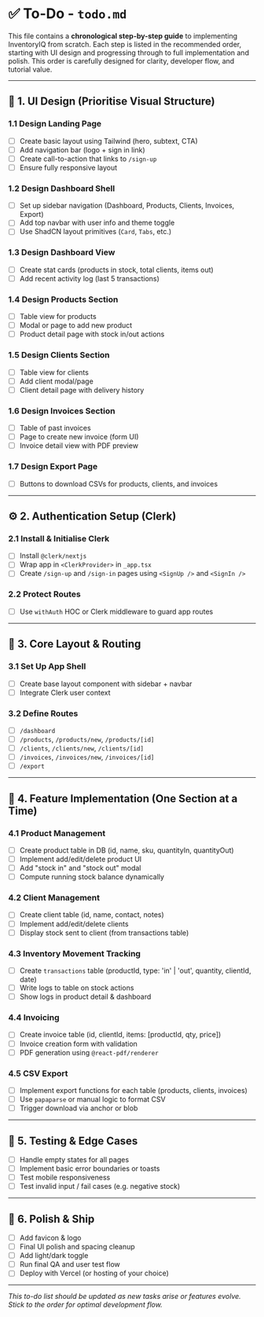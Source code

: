 # ✅ To-Do - `todo.md`

This file contains a **chronological step-by-step guide** to implementing InventoryIQ from scratch. Each step is listed in the recommended order, starting with UI design and progressing through to full implementation and polish. This order is carefully designed for clarity, developer flow, and tutorial value.

---

## 🎨 1. UI Design (Prioritise Visual Structure)

### 1.1 Design Landing Page
- [ ] Create basic layout using Tailwind (hero, subtext, CTA)
- [ ] Add navigation bar (logo + sign in link)
- [ ] Create call-to-action that links to `/sign-up`
- [ ] Ensure fully responsive layout

### 1.2 Design Dashboard Shell
- [ ] Set up sidebar navigation (Dashboard, Products, Clients, Invoices, Export)
- [ ] Add top navbar with user info and theme toggle
- [ ] Use ShadCN layout primitives (`Card`, `Tabs`, etc.)

### 1.3 Design Dashboard View
- [ ] Create stat cards (products in stock, total clients, items out)
- [ ] Add recent activity log (last 5 transactions)

### 1.4 Design Products Section
- [ ] Table view for products
- [ ] Modal or page to add new product
- [ ] Product detail page with stock in/out actions

### 1.5 Design Clients Section
- [ ] Table view for clients
- [ ] Add client modal/page
- [ ] Client detail page with delivery history

### 1.6 Design Invoices Section
- [ ] Table of past invoices
- [ ] Page to create new invoice (form UI)
- [ ] Invoice detail view with PDF preview

### 1.7 Design Export Page
- [ ] Buttons to download CSVs for products, clients, and invoices

---

## ⚙️ 2. Authentication Setup (Clerk)

### 2.1 Install & Initialise Clerk
- [ ] Install `@clerk/nextjs`
- [ ] Wrap app in `<ClerkProvider>` in `_app.tsx`
- [ ] Create `/sign-up` and `/sign-in` pages using `<SignUp />` and `<SignIn />`

### 2.2 Protect Routes
- [ ] Use `withAuth` HOC or Clerk middleware to guard app routes

---

## 🧱 3. Core Layout & Routing

### 3.1 Set Up App Shell
- [ ] Create base layout component with sidebar + navbar
- [ ] Integrate Clerk user context

### 3.2 Define Routes
- [ ] `/dashboard`
- [ ] `/products`, `/products/new`, `/products/[id]`
- [ ] `/clients`, `/clients/new`, `/clients/[id]`
- [ ] `/invoices`, `/invoices/new`, `/invoices/[id]`
- [ ] `/export`

---

## 🧩 4. Feature Implementation (One Section at a Time)

### 4.1 Product Management
- [ ] Create product table in DB (id, name, sku, quantityIn, quantityOut)
- [ ] Implement add/edit/delete product UI
- [ ] Add "stock in" and "stock out" modal
- [ ] Compute running stock balance dynamically

### 4.2 Client Management
- [ ] Create client table (id, name, contact, notes)
- [ ] Implement add/edit/delete clients
- [ ] Display stock sent to client (from transactions table)

### 4.3 Inventory Movement Tracking
- [ ] Create `transactions` table (productId, type: 'in' | 'out', quantity, clientId, date)
- [ ] Write logs to table on stock actions
- [ ] Show logs in product detail & dashboard

### 4.4 Invoicing
- [ ] Create invoice table (id, clientId, items: [productId, qty, price])
- [ ] Invoice creation form with validation
- [ ] PDF generation using `@react-pdf/renderer`

### 4.5 CSV Export
- [ ] Implement export functions for each table (products, clients, invoices)
- [ ] Use `papaparse` or manual logic to format CSV
- [ ] Trigger download via anchor or blob

---

## 🧪 5. Testing & Edge Cases
- [ ] Handle empty states for all pages
- [ ] Implement basic error boundaries or toasts
- [ ] Test mobile responsiveness
- [ ] Test invalid input / fail cases (e.g. negative stock)

---

## 🎁 6. Polish & Ship
- [ ] Add favicon & logo
- [ ] Final UI polish and spacing cleanup
- [ ] Add light/dark toggle
- [ ] Run final QA and user test flow
- [ ] Deploy with Vercel (or hosting of your choice)

---

_This to-do list should be updated as new tasks arise or features evolve. Stick to the order for optimal development flow._
